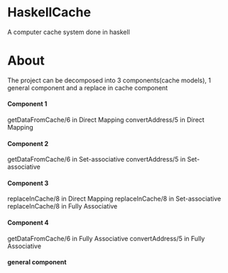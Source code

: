 # HaskellCache
A computer cache system done in haskell
# About
The project can be decomposed into 3 components(cache models), 1 general component and a replace in cache component
#### Component 1
getDataFromCache/6 in Direct Mapping
convertAddress/5 in Direct Mapping
#### Component 2
getDataFromCache/6 in Set-associative
convertAddress/5 in Set-associative
#### Component 3
replaceInCache/8 in Direct Mapping
replaceInCache/8 in Set-associative
replaceInCache/8 in Fully Associative
#### Component 4
getDataFromCache/6 in Fully Associative
convertAddress/5 in Fully Associative
#### general component

